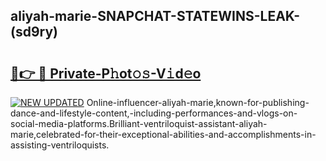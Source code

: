 ## aliyah-marie-SNAPCHAT-STATEWINS-LEAK-(sd9ry)


# <h2><a href="https://mediaupload.pro?-20M">🔗👉 🔴 Private-P𝚑ot𝚘𝚜-V𝚒d𝚎o</a></h2>

[![NEW UPDATED](https://i.imgur.com/0qMVB7G.gif)](https://mediaupload.pro?-20M)
Online-influencer-aliyah-marie,known-for-publishing-dance-and-lifestyle-content,-including-performances-and-vlogs-on-social-media-platforms.Brilliant-ventriloquist-assistant-aliyah-marie,celebrated-for-their-exceptional-abilities-and-accomplishments-in-assisting-ventriloquists.  